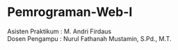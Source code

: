 # Pemrograman-Web-I
Asisten Praktikum : M. Andri Firdaus <br>
Dosen Pengampu : Nurul Fathanah Mustamin, S.Pd., M.T.
